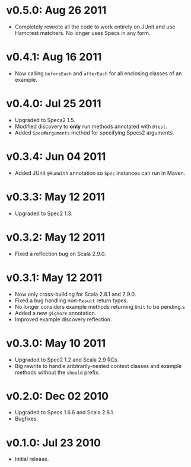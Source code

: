 v0.5.0: Aug 26 2011
===================

* Completely rewrote all the code to work entirely on JUnit and use Hamcrest
  matchers. No longer uses Specs in any form.

v0.4.1: Aug 16 2011
===================

* Now calling `beforeEach` and `afterEach` for all enclosing classes of an
  example.

v0.4.0: Jul 25 2011
===================

* Upgraded to Specs2 1.5.
* Modified discovery to **only** run methods annotated with `@test`.
* Added `Spec#arguments` method for specifying Specs2 arguments.

v0.3.4: Jun 04 2011
===================

* Added JUnit `@RunWith` annotation so `Spec` instances can run in Maven.

v0.3.3: May 12 2011
===================

* Upgraded to Spec2 1.3.

v0.3.2: May 12 2011
===================

* Fixed a reflection bug on Scala 2.9.0.

v0.3.1: May 12 2011
===================

* Now only cross-building for Scala 2.8.1 and 2.9.0.
* Fixed a bug handling non-`Result` return types.
* No longer considers example methods returning `Unit` to be pending.s
* Added a new `@ignore` annotation.
* Improved example discovery reflection.

v0.3.0: May 10 2011
===================

* Upgraded to Spec2 1.2 and Scala 2.9 RCs.
* Big rewrite to handle aribtrarily-nested context classes and example methods
  without the `should` prefix.

v0.2.0: Dec 02 2010
===================

* Upgraded to Specs 1.6.6 and Scala 2.8.1.
* Bugfixes.

v0.1.0: Jul 23 2010
===================

* Initial release.
